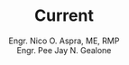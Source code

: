 ---
title: "Current"
authornum: 2
author: Engr. Nico O. Aspra, ME, RMP  <br> Engr. Pee Jay N. Gealone
prevcontenturl: ../22.1-introduction
nextcontenturl: ../22.3-voltage-electromotive-force
---